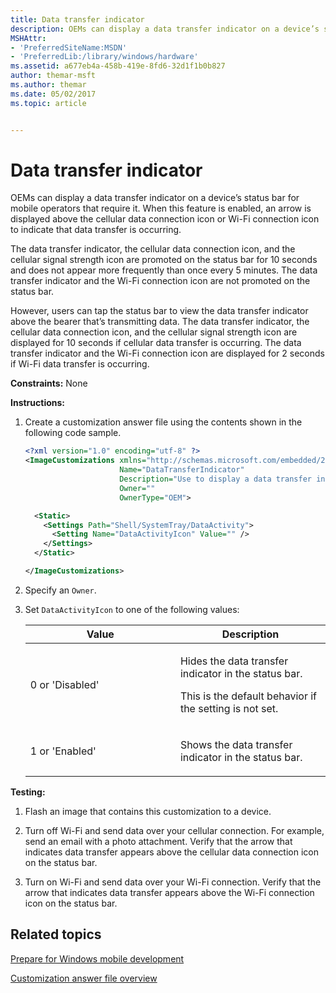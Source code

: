 ```yaml
---
title: Data transfer indicator
description: OEMs can display a data transfer indicator on a device’s status bar for mobile operators that require it.
MSHAttr:
- 'PreferredSiteName:MSDN'
- 'PreferredLib:/library/windows/hardware'
ms.assetid: a677eb4a-458b-419e-8fd6-32d1f1b0b827
author: themar-msft
ms.author: themar
ms.date: 05/02/2017
ms.topic: article


---
```


# Data transfer indicator


OEMs can display a data transfer indicator on a device’s status bar for mobile operators that require it. When this feature is enabled, an arrow is displayed above the cellular data connection icon or Wi-Fi connection icon to indicate that data transfer is occurring.

The data transfer indicator, the cellular data connection icon, and the cellular signal strength icon are promoted on the status bar for 10 seconds and does not appear more frequently than once every 5 minutes. The data transfer indicator and the Wi-Fi connection icon are not promoted on the status bar.

However, users can tap the status bar to view the data transfer indicator above the bearer that’s transmitting data. The data transfer indicator, the cellular data connection icon, and the cellular signal strength icon are displayed for 10 seconds if cellular data transfer is occurring. The data transfer indicator and the Wi-Fi connection icon are displayed for 2 seconds if Wi-Fi data transfer is occurring.

<a href="" id="constraints---none"></a>**Constraints:** None  

<a href="" id="instructions-"></a>**Instructions:**  
1.  Create a customization answer file using the contents shown in the following code sample.

    ```XML
    <?xml version="1.0" encoding="utf-8" ?>  
    <ImageCustomizations xmlns="http://schemas.microsoft.com/embedded/2004/10/ImageUpdate"  
                         Name="DataTransferIndicator"  
                         Description="Use to display a data transfer indicator on a device's status bar for operators that require it."  
                         Owner=""  
                         OwnerType="OEM"> 

      <Static>  
        <Settings Path="Shell/SystemTray/DataActivity">  
          <Setting Name="DataActivityIcon" Value="" />   
        </Settings>  
      </Static>

    </ImageCustomizations>
    ```

2.  Specify an `Owner`.

3.  Set `DataActivityIcon` to one of the following values:

    <table>
    <colgroup>
    <col width="50%" />
    <col width="50%" />
    </colgroup>
    <thead>
    <tr class="header">
    <th>Value</th>
    <th>Description</th>
    </tr>
    </thead>
    <tbody>
    <tr class="odd">
    <td><p>0 or 'Disabled'</p></td>
    <td><p>Hides the data transfer indicator in the status bar.</p>
    <p>This is the default behavior if the setting is not set.</p></td>
    </tr>
    <tr class="even">
    <td><p>1 or 'Enabled'</p></td>
    <td><p>Shows the data transfer indicator in the status bar.</p></td>
    </tr>
    </tbody>
    </table>

     

<a href="" id="testing-"></a>**Testing:**  
1.  Flash an image that contains this customization to a device.

2.  Turn off Wi-Fi and send data over your cellular connection. For example, send an email with a photo attachment. Verify that the arrow that indicates data transfer appears above the cellular data connection icon on the status bar.

3.  Turn on Wi-Fi and send data over your Wi-Fi connection. Verify that the arrow that indicates data transfer appears above the Wi-Fi connection icon on the status bar.

## Related topics

[Prepare for Windows mobile development](https://docs.microsoft.com/en-us/windows-hardware/manufacture/mobile/preparing-for-windows-mobile-development)

[Customization answer file overview](https://docs.microsoft.com/en-us/windows-hardware/customize/mobile/mcsf/customization-answer-file)
